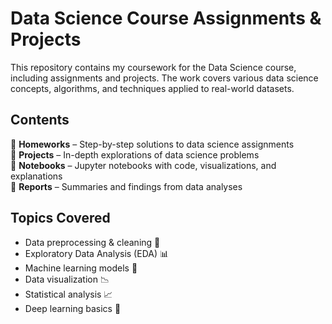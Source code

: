 # **Data Science Course Assignments & Projects**  

This repository contains my coursework for the Data Science course, including assignments and projects. The work covers various data science concepts, algorithms, and techniques applied to real-world datasets.  

## **Contents**  
📌 **Homeworks** – Step-by-step solutions to data science assignments  
📌 **Projects** – In-depth explorations of data science problems  
📌 **Notebooks** – Jupyter notebooks with code, visualizations, and explanations  
📌 **Reports** – Summaries and findings from data analyses  

## **Topics Covered**  
- Data preprocessing & cleaning 🧹  
- Exploratory Data Analysis (EDA) 📊  
- Machine learning models 🤖  
- Data visualization 📉  
- Statistical analysis 📈  
- Deep learning basics 🌟 
